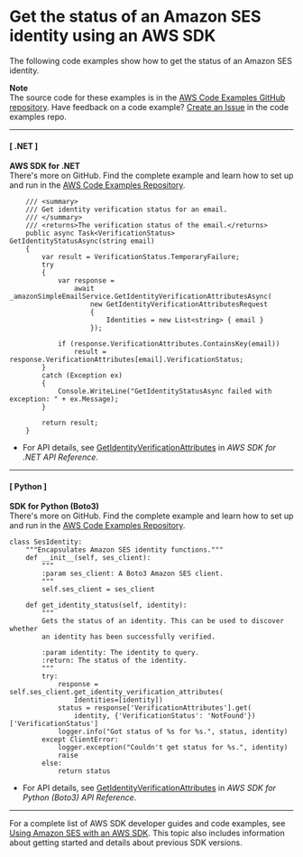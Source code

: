 # Get the status of an Amazon SES identity using an AWS SDK<a name="example_ses_GetIdentityVerificationAttributes_section"></a>

The following code examples show how to get the status of an Amazon SES identity\.

**Note**  
The source code for these examples is in the [AWS Code Examples GitHub repository](https://github.com/awsdocs/aws-doc-sdk-examples)\. Have feedback on a code example? [Create an Issue](https://github.com/awsdocs/aws-doc-sdk-examples/issues/new/choose) in the code examples repo\. 

------
#### [ \.NET ]

**AWS SDK for \.NET**  
 There's more on GitHub\. Find the complete example and learn how to set up and run in the [AWS Code Examples Repository](https://github.com/awsdocs/aws-doc-sdk-examples/tree/main/dotnetv3/SES#code-examples)\. 
  

```
    /// <summary>
    /// Get identity verification status for an email.
    /// </summary>
    /// <returns>The verification status of the email.</returns>
    public async Task<VerificationStatus> GetIdentityStatusAsync(string email)
    {
        var result = VerificationStatus.TemporaryFailure;
        try
        {
            var response =
                await _amazonSimpleEmailService.GetIdentityVerificationAttributesAsync(
                    new GetIdentityVerificationAttributesRequest
                    {
                        Identities = new List<string> { email }
                    });

            if (response.VerificationAttributes.ContainsKey(email))
                result = response.VerificationAttributes[email].VerificationStatus;
        }
        catch (Exception ex)
        {
            Console.WriteLine("GetIdentityStatusAsync failed with exception: " + ex.Message);
        }

        return result;
    }
```
+  For API details, see [GetIdentityVerificationAttributes](https://docs.aws.amazon.com/goto/DotNetSDKV3/email-2010-12-01/GetIdentityVerificationAttributes) in *AWS SDK for \.NET API Reference*\. 

------
#### [ Python ]

**SDK for Python \(Boto3\)**  
 There's more on GitHub\. Find the complete example and learn how to set up and run in the [AWS Code Examples Repository](https://github.com/awsdocs/aws-doc-sdk-examples/tree/main/python/example_code/ses#code-examples)\. 
  

```
class SesIdentity:
    """Encapsulates Amazon SES identity functions."""
    def __init__(self, ses_client):
        """
        :param ses_client: A Boto3 Amazon SES client.
        """
        self.ses_client = ses_client

    def get_identity_status(self, identity):
        """
        Gets the status of an identity. This can be used to discover whether
        an identity has been successfully verified.

        :param identity: The identity to query.
        :return: The status of the identity.
        """
        try:
            response = self.ses_client.get_identity_verification_attributes(
                Identities=[identity])
            status = response['VerificationAttributes'].get(
                identity, {'VerificationStatus': 'NotFound'})['VerificationStatus']
            logger.info("Got status of %s for %s.", status, identity)
        except ClientError:
            logger.exception("Couldn't get status for %s.", identity)
            raise
        else:
            return status
```
+  For API details, see [GetIdentityVerificationAttributes](https://docs.aws.amazon.com/goto/boto3/email-2010-12-01/GetIdentityVerificationAttributes) in *AWS SDK for Python \(Boto3\) API Reference*\. 

------

For a complete list of AWS SDK developer guides and code examples, see [Using Amazon SES with an AWS SDK](sdk-general-information-section.md)\. This topic also includes information about getting started and details about previous SDK versions\.